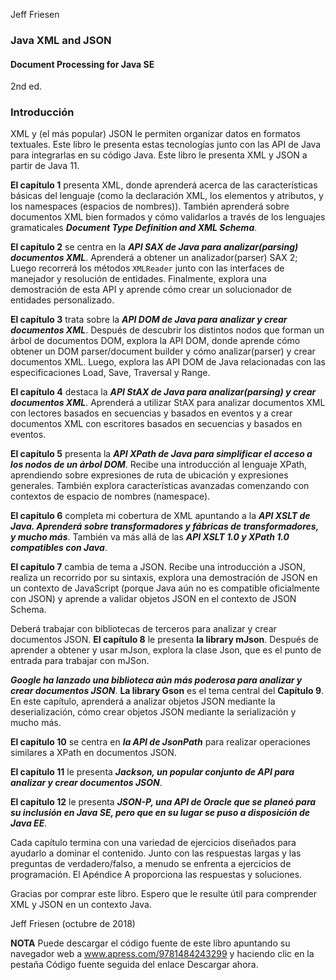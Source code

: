 Jeff Friesen

### Java XML and JSON
#### Document Processing for Java SE

2nd ed.

### Introducción

XML y (el más popular) JSON le permiten organizar datos en formatos textuales. Este libro le presenta estas tecnologías junto con las API de Java para integrarlas en su código Java. Este libro le presenta XML y JSON a partir de Java 11.

**El capítulo 1** presenta XML, donde aprenderá acerca de las características básicas del lenguaje (como la declaración XML, los elementos y atributos, y los namespaces (espacios de nombres)). También aprenderá sobre documentos XML bien formados y cómo validarlos a través de los lenguajes gramaticales ***Document Type Definition and XML Schema***.

**El capítulo 2** se centra en la ***API SAX de Java para analizar(parsing) documentos XML***. Aprenderá a obtener un analizador(parser) SAX 2; Luego recorrerá los métodos `XMLReader` junto con las interfaces de manejador y resolución de entidades. Finalmente, explora una demostración de esta API y aprende cómo crear un solucionador de entidades personalizado.

**El capítulo 3** trata sobre la ***API DOM de Java para analizar y crear documentos XML***. Después de descubrir los distintos nodos que forman un árbol de documentos DOM, explora la API DOM, donde aprende cómo obtener un DOM parser/document builder y cómo analizar(parser) y crear documentos XML. Luego, explora las API DOM de Java relacionadas con las especificaciones Load, Save, Traversal y Range.

**El capítulo 4** destaca la ***API StAX de Java para analizar(parsing) y crear documentos XML***. Aprenderá a utilizar StAX para analizar documentos XML con lectores basados en secuencias y basados en eventos y a crear documentos XML con escritores basados en secuencias y basados en eventos.

**El capítulo 5** presenta la ***API XPath de Java para simplificar el acceso a los nodos de un árbol DOM***. Recibe una introducción al lenguaje XPath, aprendiendo sobre expresiones de ruta de ubicación y expresiones generales. También explora características avanzadas comenzando con contextos de espacio de nombres (namespace).

**El capítulo 6** completa mi cobertura de XML apuntando a la ***API XSLT de Java. Aprenderá sobre transformadores y fábricas de transformadores, y mucho más***. También va más allá de las ***API XSLT 1.0 y XPath 1.0 compatibles con Java***.

**El capítulo 7** cambia de tema a JSON. Recibe una introducción a JSON, realiza un recorrido por su sintaxis, explora una demostración de JSON en un contexto de JavaScript (porque Java aún no es compatible oficialmente con JSON) y aprende a validar objetos JSON en el contexto de JSON Schema.

Deberá trabajar con bibliotecas de terceros para analizar y crear documentos JSON. **El capítulo 8** le presenta **la library mJson**. Después de aprender a obtener y usar mJson, explora la clase Json, que es el punto de entrada para trabajar con mJSon.

***Google ha lanzado una biblioteca aún más poderosa para analizar y crear documentos JSON***. **La library Gson** es el tema central del **Capítulo 9**. En este capítulo, aprenderá a analizar objetos JSON mediante la deserialización, cómo crear objetos JSON mediante la serialización y mucho más.

**El capítulo 10** se centra en ***la API de JsonPath*** para realizar operaciones similares a XPath en documentos JSON.

**El capítulo 11** le presenta ***Jackson, un popular conjunto de API para analizar y crear documentos JSON***.

**El capítulo 12** le presenta ***JSON-P, una API de Oracle que se planeó para su inclusión en Java SE, pero que en su lugar se puso a disposición de Java EE***.

Cada capítulo termina con una variedad de ejercicios diseñados para ayudarlo a dominar el contenido. Junto con las respuestas largas y las preguntas de verdadero/falso, a menudo se enfrenta a ejercicios de programación. El Apéndice A proporciona las respuestas y soluciones.

Gracias por comprar este libro. Espero que le resulte útil para comprender XML y JSON en un contexto Java.

Jeff Friesen (octubre de 2018)

**NOTA** Puede descargar el código fuente de este libro apuntando su navegador web a www.apress.com/9781484243299 y haciendo clic en la pestaña Código fuente seguida del enlace Descargar ahora.

